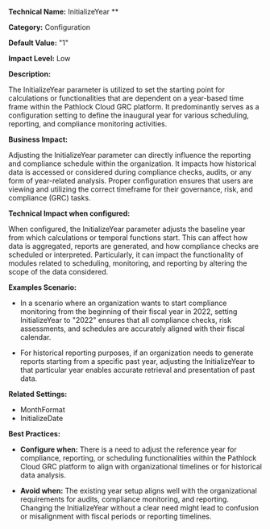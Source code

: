 **Technical Name:** InitializeYear **

**Category:** Configuration

**Default Value:** "1"

**Impact Level:** Low

**Description:**

The InitializeYear parameter is utilized to set the starting point for calculations or functionalities that are dependent on a year-based time frame within the Pathlock Cloud GRC platform. It predominantly serves as a configuration setting to define the inaugural year for various scheduling, reporting, and compliance monitoring activities.

**Business Impact:**

Adjusting the InitializeYear parameter can directly influence the reporting and compliance schedule within the organization. It impacts how historical data is accessed or considered during compliance checks, audits, or any form of year-related analysis. Proper configuration ensures that users are viewing and utilizing the correct timeframe for their governance, risk, and compliance (GRC) tasks.

**Technical Impact when configured:**

When configured, the InitializeYear parameter adjusts the baseline year from which calculations or temporal functions start. This can affect how data is aggregated, reports are generated, and how compliance checks are scheduled or interpreted. Particularly, it can impact the functionality of modules related to scheduling, monitoring, and reporting by altering the scope of the data considered.

**Examples Scenario:**

- In a scenario where an organization wants to start compliance monitoring from the beginning of their fiscal year in 2022, setting InitializeYear to "2022" ensures that all compliance checks, risk assessments, and schedules are accurately aligned with their fiscal calendar.
  
- For historical reporting purposes, if an organization needs to generate reports starting from a specific past year, adjusting the InitializeYear to that particular year enables accurate retrieval and presentation of past data.

**Related Settings:**

- MonthFormat
- InitializeDate

**Best Practices:** 

- **Configure when:** There is a need to adjust the reference year for compliance, reporting, or scheduling functionalities within the Pathlock Cloud GRC platform to align with organizational timelines or for historical data analysis.
  
- **Avoid when:** The existing year setup aligns well with the organizational requirements for audits, compliance monitoring, and reporting. Changing the InitializeYear without a clear need might lead to confusion or misalignment with fiscal periods or reporting timelines.